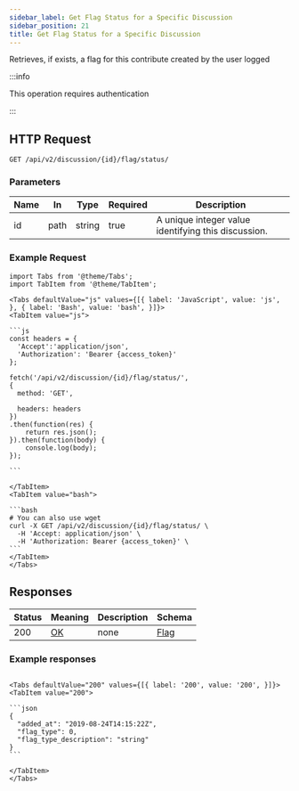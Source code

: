```yaml
---
sidebar_label: Get Flag Status for a Specific Discussion
sidebar_position: 21
title: Get Flag Status for a Specific Discussion
---
```


Retrieves, if exists, a flag for this contribute created by the user logged

:::info

This operation requires authentication

:::

## HTTP Request

`GET /api/v2/discussion/{id}/flag/status/`

### Parameters

|Name|In|Type|Required|Description|
|---|---|---|---|---|
|id|path|string|true|A unique integer value identifying this discussion.|

### Example Request

````mdx-code-block
import Tabs from '@theme/Tabs';
import TabItem from '@theme/TabItem';

<Tabs defaultValue="js" values={[{ label: 'JavaScript', value: 'js', }, { label: 'Bash', value: 'bash', }]}>
<TabItem value="js">

```js
const headers = {
  'Accept':'application/json',
  'Authorization': 'Bearer {access_token}'
};

fetch('/api/v2/discussion/{id}/flag/status/',
{
  method: 'GET',

  headers: headers
})
.then(function(res) {
    return res.json();
}).then(function(body) {
    console.log(body);
});

```

</TabItem>
<TabItem value="bash">

```bash
# You can also use wget
curl -X GET /api/v2/discussion/{id}/flag/status/ \
  -H 'Accept: application/json' \
  -H 'Authorization: Bearer {access_token}' \
```
</TabItem>
</Tabs>
````

## Responses

|Status|Meaning|Description|Schema|
|---|---|---|---|
|200|[OK](https://tools.ietf.org/html/rfc7231#section-6.3.1)|none|[Flag](../schemas/flag)|

### Example responses


````mdx-code-block

<Tabs defaultValue="200" values={[{ label: '200', value: '200', }]}>
<TabItem value="200">

```json
{
  "added_at": "2019-08-24T14:15:22Z",
  "flag_type": 0,
  "flag_type_description": "string"
}
```

</TabItem>
</Tabs>
````




